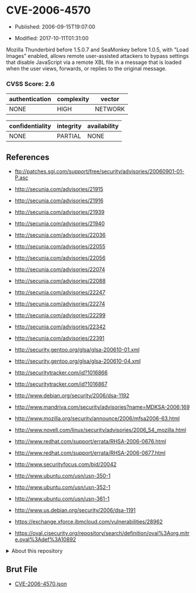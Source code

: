 # CVE-2006-4570

- Published: 2006-09-15T19:07:00

- Modified: 2017-10-11T01:31:00

Mozilla Thunderbird before 1.5.0.7 and SeaMonkey before 1.0.5, with "Load Images" enabled, allows remote user-assisted attackers to bypass settings that disable JavaScript via a remote XBL file in a message that is loaded when the user views, forwards, or replies to the original message.

### CVSS Score: **2.6**

| authentication | complexity | vector |
| --- | --- | --- |
| NONE | HIGH | NETWORK |

| confidentiality | integrity | availability |
| --- | --- | --- |
| NONE | PARTIAL | NONE |

## References

* ftp://patches.sgi.com/support/free/security/advisories/20060901-01-P.asc

* http://secunia.com/advisories/21915

* http://secunia.com/advisories/21916

* http://secunia.com/advisories/21939

* http://secunia.com/advisories/21940

* http://secunia.com/advisories/22036

* http://secunia.com/advisories/22055

* http://secunia.com/advisories/22056

* http://secunia.com/advisories/22074

* http://secunia.com/advisories/22088

* http://secunia.com/advisories/22247

* http://secunia.com/advisories/22274

* http://secunia.com/advisories/22299

* http://secunia.com/advisories/22342

* http://secunia.com/advisories/22391

* http://security.gentoo.org/glsa/glsa-200610-01.xml

* http://security.gentoo.org/glsa/glsa-200610-04.xml

* http://securitytracker.com/id?1016866

* http://securitytracker.com/id?1016867

* http://www.debian.org/security/2006/dsa-1192

* http://www.mandriva.com/security/advisories?name=MDKSA-2006:169

* http://www.mozilla.org/security/announce/2006/mfsa2006-63.html

* http://www.novell.com/linux/security/advisories/2006_54_mozilla.html

* http://www.redhat.com/support/errata/RHSA-2006-0676.html

* http://www.redhat.com/support/errata/RHSA-2006-0677.html

* http://www.securityfocus.com/bid/20042

* http://www.ubuntu.com/usn/usn-350-1

* http://www.ubuntu.com/usn/usn-352-1

* http://www.ubuntu.com/usn/usn-361-1

* http://www.us.debian.org/security/2006/dsa-1191

* https://exchange.xforce.ibmcloud.com/vulnerabilities/28962

* https://oval.cisecurity.org/repository/search/definition/oval%3Aorg.mitre.oval%3Adef%3A10892

<details>
<summary>About this repository</summary> 

  This repository is part of the project [Live Hack CVE](https://github.com/Live-Hack-CVE). Main website can be found [www.live-hack.org](https://www.live-hack.org) 
  
  Made by [Sn0wAlice](https://github.com/Sn0wAlice) for the people that care about security and need to have a feed of the latest CVEs. Hope you enjoy it, don't forget to star the repo and follow me on [Twitter](https://twitter.com/Sn0wAlice) and [Github](https://github.com/Sn0wAlice). And that is my [personnal website](https://www.alice-snow.me/)

  - [Home Page](https://github.com/Live-Hack-CVE)
  - [Framework](https://github.com/Live-Hack-CVE/cve-framework)
  - [CVE database](https://github.com/Live-Hack-CVE/full_database)
  - [Changelog](https://github.com/Live-Hack-CVE/Changelog)
</details>

## Brut File

* [CVE-2006-4570.json](https://raw.githubusercontent.com/Live-Hack-CVE/full_database/main/cves/2006/CVE-2006-4570.json)

